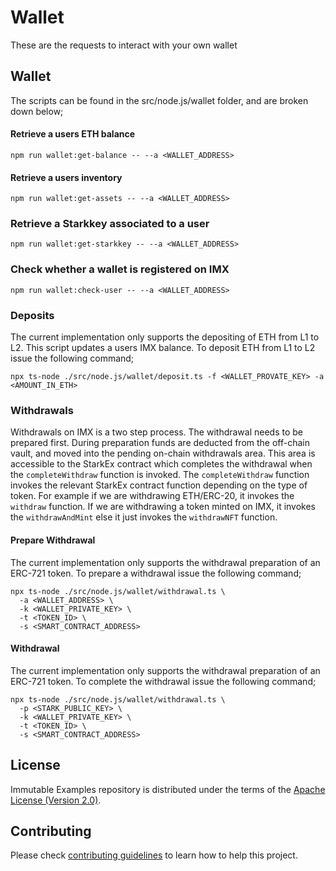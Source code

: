 # Wallet

These are the requests to interact with your own wallet

## Wallet
The scripts can be found in the src/node.js/wallet folder, and are broken down below;

#### Retrieve a users ETH balance

```
npm run wallet:get-balance -- --a <WALLET_ADDRESS>
```

#### Retrieve a users inventory

```
npm run wallet:get-assets -- --a <WALLET_ADDRESS>
```

### Retrieve a Starkkey associated to a user


```
npm run wallet:get-starkkey -- --a <WALLET_ADDRESS>
```

### Check whether a wallet is registered on IMX

```
npm run wallet:check-user -- --a <WALLET_ADDRESS>
```

### Deposits

The current implementation only supports the depositing of ETH from L1 to L2.
This script updates a users IMX balance. To deposit ETH from L1 to L2 issue the following command;

```
npx ts-node ./src/node.js/wallet/deposit.ts -f <WALLET_PROVATE_KEY> -a <AMOUNT_IN_ETH>
```

### Withdrawals

Withdrawals on IMX is a two step process. The withdrawal needs to be prepared first. During preparation funds are deducted from the off-chain vault, and moved into the pending on-chain withdrawals area. This area is accessible to the StarkEx contract which completes the withdrawal when the `completeWithdraw` function is invoked. The `completeWithdraw` function invokes the relevant StarkEx contract function depending on the type of token. For example if we are withdrawing ETH/ERC-20, it invokes the `withdraw` function. If we are withdrawing a token minted on IMX, it invokes the `withdrawAndMint` else it just invokes the `withdrawNFT` function.

#### Prepare Withdrawal

The current implementation only supports the withdrawal preparation of an ERC-721 token.
To prepare a withdrawal issue the following command;

```
npx ts-node ./src/node.js/wallet/withdrawal.ts \
  -a <WALLET_ADDRESS> \
  -k <WALLET_PRIVATE_KEY> \
  -t <TOKEN_ID> \
  -s <SMART_CONTRACT_ADDRESS>
```

#### Withdrawal

The current implementation only supports the withdrawal preparation of an ERC-721 token.
To complete the withdrawal issue the following command;

```
npx ts-node ./src/node.js/wallet/withdrawal.ts \
  -p <STARK_PUBLIC_KEY> \
  -k <WALLET_PRIVATE_KEY> \
  -t <TOKEN_ID> \
  -s <SMART_CONTRACT_ADDRESS>
```

## License

Immutable Examples repository is distributed under the terms of the [Apache License (Version 2.0)](LICENSE).

## Contributing
Please check [contributing guidelines](CONTRIBUTING.md) to learn how to help this project.